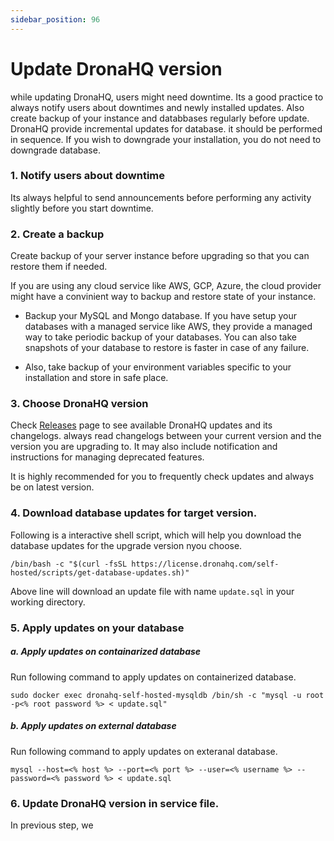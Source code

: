 ```yaml
---
sidebar_position: 96
---
```


# Update DronaHQ version

while updating DronaHQ, users might need downtime. Its a good practice to always notify users about downtimes and newly installed updates. Also create backup of your instance and databbases regularly before update. DronaHQ provide incremental updates for database. it should be performed in sequence. If you wish to downgrade your installation, you do not need to downgrade database.

### 1. Notify users about downtime

Its always helpful to send announcements before performing any activity slightly before you start downtime.

### 2. Create a backup

Create backup of your server instance before upgrading so that you can restore them if needed.

If you are using any cloud service like AWS, GCP, Azure, the cloud provider might have a convinient way to backup and restore state of your instance.

- Backup your MySQL and Mongo database. If you have setup your databases with a managed service like AWS, they provide a managed way to take periodic backup of your databases. You can also take snapshots of your database to restore is faster in case of any failure.

- Also, take backup of your environment variables specific to your installation and store in safe place.

### 3. Choose DronaHQ version

Check [Releases](https://community.dronahq.com/t/dronahq-self-hosted-releases/1177) page to see available DronaHQ updates and its changelogs. always read changelogs between your current version and the version you are upgrading to. It may also include notification and instructions for managing deprecated features.

It is highly recommended for you to frequently check updates and always be on latest version.

### 4. Download database updates for target version.

Following is a interactive shell script, which will help you download the database updates for the upgrade version nyou choose.

```shell
/bin/bash -c "$(curl -fsSL https://license.dronahq.com/self-hosted/scripts/get-database-updates.sh)"
```

Above line will download an update file with name `update.sql` in your working directory.

### 5. Apply updates on your database

##### a. Apply updates on containarized database

Run following command to apply updates on  containerized database.

```shell
sudo docker exec dronahq-self-hosted-mysqldb /bin/sh -c "mysql -u root -p<% root password %> < update.sql"
```
##### b. Apply updates on external database

Run following command to apply updates on  exteranal database.

```shell
mysql --host=<% host %> --port=<% port %> --user=<% username %> --password=<% password %> < update.sql
```

### 6. Update DronaHQ version in service file.

In previous step, we 